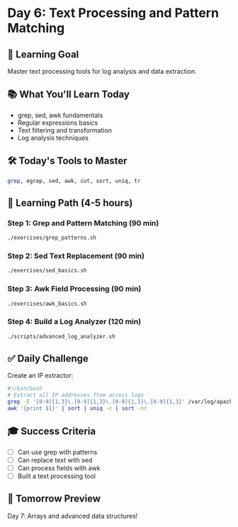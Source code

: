 # Day 6: Text Processing and Pattern Matching

## 🎯 **Learning Goal**
Master text processing tools for log analysis and data extraction.

## 📚 **What You'll Learn Today**
- grep, sed, awk fundamentals
- Regular expressions basics
- Text filtering and transformation
- Log analysis techniques

## 🛠️ **Today's Tools to Master**
```bash
grep, egrep, sed, awk, cut, sort, uniq, tr
```

## 📖 **Learning Path** (4-5 hours)

### **Step 1**: Grep and Pattern Matching (90 min)
```bash
./exercises/grep_patterns.sh
```

### **Step 2**: Sed Text Replacement (90 min)
```bash
./exercises/sed_basics.sh
```

### **Step 3**: Awk Field Processing (90 min)
```bash
./exercises/awk_basics.sh
```

### **Step 4**: Build a Log Analyzer (120 min)
```bash
./scripts/advanced_log_analyzer.sh
```

## ✅ **Daily Challenge**
Create an IP extractor:
```bash
#!/bin/bash
# Extract all IP addresses from access logs
grep -E '[0-9]{1,3}\.[0-9]{1,3}\.[0-9]{1,3}\.[0-9]{1,3}' /var/log/apache2/access.log | \
awk '{print $1}' | sort | uniq -c | sort -nr
```

## 🎓 **Success Criteria**
- [ ] Can use grep with patterns
- [ ] Can replace text with sed
- [ ] Can process fields with awk
- [ ] Built a text processing tool

## 🚀 **Tomorrow Preview**
Day 7: Arrays and advanced data structures!
